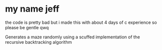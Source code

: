 # my name jeff

the code is pretty bad but i made this with about 4 days of c experience so please be gentle qwq

Generates a maze randomly using a scuffed implementation of the recursive backtracking algorithm
